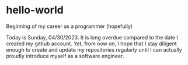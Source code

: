# hello-world
Beginning of my career as a programmer (hopefully)

Today is Sunday, 04/30/2023. 
It is long overdue compared to the date I created my github account. 
Yet, from now on, I hope that I stay diligent enough to create and update my repositories regularly until I can actually proudly introduce myself as a software engineer. 
